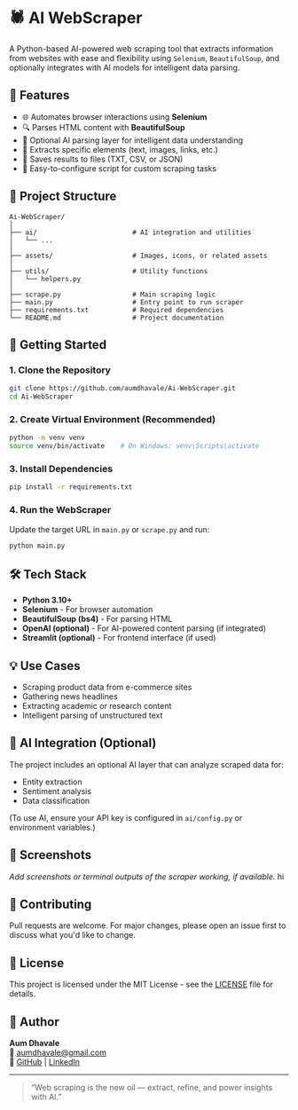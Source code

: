 
# 🕷️ AI WebScraper

A Python-based AI-powered web scraping tool that extracts information from websites with ease and flexibility using `Selenium`, `BeautifulSoup`, and optionally integrates with AI models for intelligent data parsing.

## 📌 Features

- 🌐 Automates browser interactions using **Selenium**
- 🔍 Parses HTML content with **BeautifulSoup**
- 🧠 Optional AI parsing layer for intelligent data understanding
- 📄 Extracts specific elements (text, images, links, etc.)
- 💾 Saves results to files (TXT, CSV, or JSON)
- 🔧 Easy-to-configure script for custom scraping tasks

## 📂 Project Structure

```
Ai-WebScraper/
│
├── ai/                        # AI integration and utilities
│   └── ...                   
│
├── assets/                    # Images, icons, or related assets
│
├── utils/                     # Utility functions
│   └── helpers.py
│
├── scrape.py                  # Main scraping logic
├── main.py                    # Entry point to run scraper
├── requirements.txt           # Required dependencies
└── README.md                  # Project documentation
```

## 🚀 Getting Started

### 1. Clone the Repository

```bash
git clone https://github.com/aumdhavale/Ai-WebScraper.git
cd Ai-WebScraper
```

### 2. Create Virtual Environment (Recommended)

```bash
python -m venv venv
source venv/bin/activate    # On Windows: venv\Scripts\activate
```

### 3. Install Dependencies

```bash
pip install -r requirements.txt
```

### 4. Run the WebScraper

Update the target URL in `main.py` or `scrape.py` and run:

```bash
python main.py
```

## 🛠️ Tech Stack

- **Python 3.10+**
- **Selenium** - For browser automation
- **BeautifulSoup (bs4)** - For parsing HTML
- **OpenAI (optional)** - For AI-powered content parsing (if integrated)
- **Streamlit (optional)** - For frontend interface (if used)

## 💡 Use Cases

- Scraping product data from e-commerce sites
- Gathering news headlines
- Extracting academic or research content
- Intelligent parsing of unstructured text

## 🧠 AI Integration (Optional)

The project includes an optional AI layer that can analyze scraped data for:
- Entity extraction
- Sentiment analysis
- Data classification

(To use AI, ensure your API key is configured in `ai/config.py` or environment variables.)

## 📸 Screenshots

*Add screenshots or terminal outputs of the scraper working, if available.*
hi

## 🤝 Contributing

Pull requests are welcome. For major changes, please open an issue first to discuss what you'd like to change.

## 📄 License

This project is licensed under the MIT License - see the [LICENSE](LICENSE) file for details.

## 👤 Author

**Aum Dhavale**  
📧 aumdhavale@gmail.com  
🔗 [GitHub](https://github.com/aumdhavale) | [LinkedIn](https://linkedin.com/in/aumdhavale)

---

> “Web scraping is the new oil — extract, refine, and power insights with AI.”
